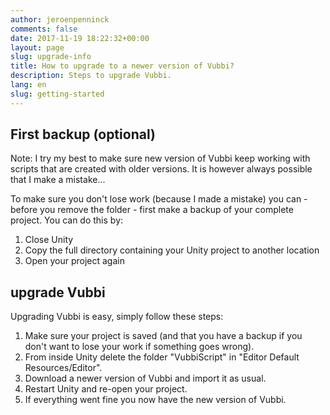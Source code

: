 ```yaml
---
author: jeroenpenninck
comments: false
date: 2017-11-19 18:22:32+00:00
layout: page
slug: upgrade-info
title: How to upgrade to a newer version of Vubbi?
description: Steps to upgrade Vubbi.
lang: en
slug: getting-started
---
```


## First backup (optional)

Note: I try my best to make sure new version of Vubbi keep working with scripts that are created with older versions. It is however always possible that I make a mistake...

To make sure you don't lose work (because I made a mistake) you can - before you remove the folder - first make a backup of your complete project. You can do this by:

  1. Close Unity
  2. Copy the full directory containing your Unity project to another location
  3. Open your project again

## upgrade Vubbi

Upgrading Vubbi is easy, simply follow these steps:

  1. Make sure your project is saved (and that you have a backup if you don't want to lose your work if something goes wrong).
  2. From inside Unity delete the folder "VubbiScript" in "Editor Default Resources/Editor".
  3. Download a newer version of Vubbi and import it as usual.
  4. Restart Unity and re-open your project.
  5. If everything went fine you now have the new version of Vubbi.
